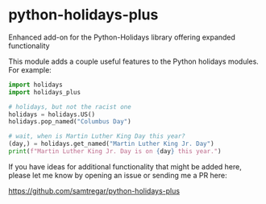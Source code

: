 # python-holidays-plus
Enhanced add-on for the Python-Holidays library offering expanded functionality

This module adds a couple useful features to the Python holidays modules.  For example:

```python
import holidays
import holidays_plus

# holidays, but not the racist one
holidays = holidays.US()
holidays.pop_named("Columbus Day")

# wait, when is Martin Luther King Day this year?
(day,) = holidays.get_named("Martin Luther King Jr. Day")
print(f"Martin Luther King Jr. Day is on {day} this year.")
```

If you have ideas for additional functionality that might be added
here, please let me know by opening an issue or sending me a PR here:

https://github.com/samtregar/python-holidays-plus
